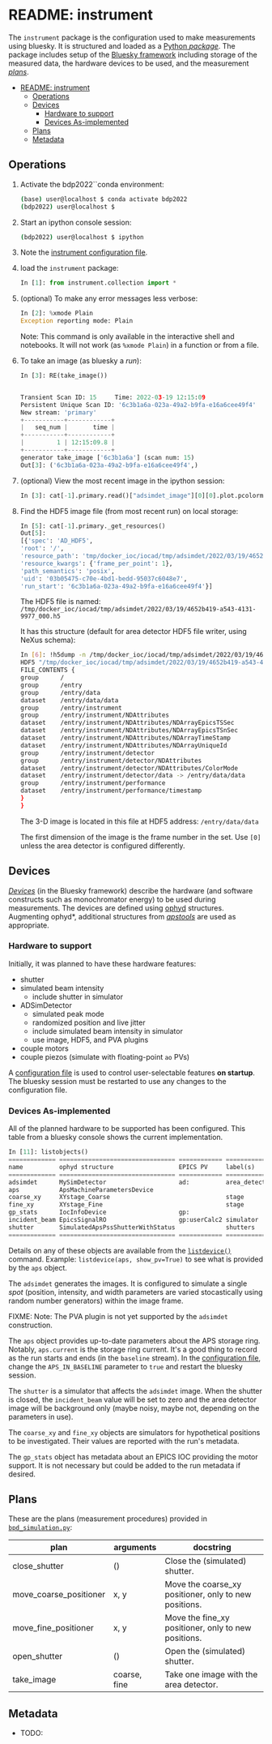 # README: instrument

The `instrument` package is the configuration used to make measurements using
bluesky.  It is structured and loaded as a [Python
*package*](https://www.pythontutorial.net/python-basics/python-packages/).  The
package includes setup of the [Bluesky framework](https://blueskyproject.io/)
including storage of the measured data, the hardware devices to be used, and the
measurement [*plans*](https://blueskyproject.io/bluesky/plans.html).

- [README: instrument](#readme-instrument)
  - [Operations](#operations)
  - [Devices](#devices)
    - [Hardware to support](#hardware-to-support)
    - [Devices As-implemented](#devices-as-implemented)
  - [Plans](#plans)
  - [Metadata](#metadata)


## Operations

1.  Activate the bdp2022``conda environment:

    ```bash
    (base) user@localhost $ conda activate bdp2022
    (bdp2022) user@localhost $
    ```

2.  Start an ipython console session:

    ```bash
    (bdp2022) user@localhost $ ipython
    ```

3.  Note the [instrument configuration file](instrument/configuration.yml).

4.  load the `instrument` package:

    ```py
    In [1]: from instrument.collection import *
    ```

5.  (optional) To make any error messages less verbose:

    ```py
    In [2]: %xmode Plain
    Exception reporting mode: Plain
    ```

    Note: This command is only available in the interactive shell and notebooks.
    It will not work (as `%xmode Plain`) in a function or from a file.

6.  To take an image (as bluesky a *run*):

    ```py
    In [3]: RE(take_image())


    Transient Scan ID: 15     Time: 2022-03-19 12:15:09
    Persistent Unique Scan ID: '6c3b1a6a-023a-49a2-b9fa-e16a6cee49f4'
    New stream: 'primary'
    +-----------+------------+
    |   seq_num |       time |
    +-----------+------------+
    |         1 | 12:15:09.8 |
    +-----------+------------+
    generator take_image ['6c3b1a6a'] (scan num: 15)
    Out[3]: ('6c3b1a6a-023a-49a2-b9fa-e16a6cee49f4',)
    ```

7.  (optional) View the most recent image in the ipython session:

    ```py
    In [3]: cat[-1].primary.read()["adsimdet_image"][0][0].plot.pcolormesh()
    ```

8.  Find the HDF5 image file (from most recent run) on local storage:

    ```py
    In [5]: cat[-1].primary._get_resources()
    Out[5]: 
    [{'spec': 'AD_HDF5',
    'root': '/',
    'resource_path': 'tmp/docker_ioc/iocad/tmp/adsimdet/2022/03/19/4652b419-a543-4131-9977_000.h5',
    'resource_kwargs': {'frame_per_point': 1},
    'path_semantics': 'posix',
    'uid': '03b05475-c70e-4bd1-bedd-95037c6048e7',
    'run_start': '6c3b1a6a-023a-49a2-b9fa-e16a6cee49f4'}]
    ```

    The HDF5 file is named:
    `/tmp/docker_ioc/iocad/tmp/adsimdet/2022/03/19/4652b419-a543-4131-9977_000.h5`

    It has this structure (default for area detector HDF5 file writer, using NeXus schema):

    ```bash
    In [6]: !h5dump -n /tmp/docker_ioc/iocad/tmp/adsimdet/2022/03/19/4652b419-a543-4131-9977_000.h5
    HDF5 "/tmp/docker_ioc/iocad/tmp/adsimdet/2022/03/19/4652b419-a543-4131-9977_000.h5" {
    FILE_CONTENTS {
    group      /
    group      /entry
    group      /entry/data
    dataset    /entry/data/data
    group      /entry/instrument
    group      /entry/instrument/NDAttributes
    dataset    /entry/instrument/NDAttributes/NDArrayEpicsTSSec
    dataset    /entry/instrument/NDAttributes/NDArrayEpicsTSnSec
    dataset    /entry/instrument/NDAttributes/NDArrayTimeStamp
    dataset    /entry/instrument/NDAttributes/NDArrayUniqueId
    group      /entry/instrument/detector
    group      /entry/instrument/detector/NDAttributes
    dataset    /entry/instrument/detector/NDAttributes/ColorMode
    dataset    /entry/instrument/detector/data -> /entry/data/data
    group      /entry/instrument/performance
    dataset    /entry/instrument/performance/timestamp
    }
    }
    ```

    The 3-D image is located in this file at HDF5 address: `/entry/data/data`

    The first dimension of the image is the frame number in the set.  Use `[0]`
    unless the area detector is configured differently.

## Devices

[*Devices*](https://blueskyproject.io/ophyd/reference/builtin-devices.html)
(in the Bluesky framework) describe the hardware (and software constructs such
as monochromator energy) to be used during measurements. The devices are defined
using [ophyd](https://blueskyproject.io/ophyd) structures.  Augmenting ophyd*,
additional structures from
[*apstools*](https://apstools.readthedocs.io/en/latest/api/index.html#api-documentation)
are used as appropriate.

### Hardware to support

Initially, it was planned to have these hardware features:

- shutter
- simulated beam intensity
  - include shutter in simulator
- ADSimDetector
  - simulated peak mode
  - randomized position and live jitter
  - include simulated beam intensity in simulator
  - use image, HDF5, and PVA plugins
- couple motors
- couple piezos (simulate with floating-point `ao` PVs)

A [configuration file](instrument/configuration.yml) is used to control
user-selectable features **on startup**.  The bluesky session must be restarted
to use any changes to the configuration file.

### Devices As-implemented

All of the planned hardware to be supported has been configured.  This table
from a bluesky console shows the current implementation.

```py
In [11]: listobjects()
============= ================================ ============ =============
name          ophyd structure                  EPICS PV     label(s)     
============= ================================ ============ =============
adsimdet      MySimDetector                    ad:          area_detector
aps           ApsMachineParametersDevice                                 
coarse_xy     XYstage_Coarse                                stage        
fine_xy       XYstage_Fine                                  stage        
gp_stats      IocInfoDevice                    gp:                       
incident_beam EpicsSignalRO                    gp:userCalc2 simulator    
shutter       SimulatedApsPssShutterWithStatus              shutters     
============= ================================ ============ =============
```

Details on any of these objects are available from the
[`listdevice()`](https://apstools.readthedocs.io/en/latest/api/_utils.html?highlight=listdevice#apstools.utils.device_info.listdevice)
command.  Example: `listdevice(aps, show_pv=True)` to see what is provided by
the `aps` object.

The `adsimdet` generates the images.  It is configured to simulate a single
*spot* (position, intensity, and width parameters are varied stocastically
using random number generators) within the image frame.  

FIXME: Note: The PVA plugin is not yet supported by the `adsimdet` construction.

The `aps` object provides up-to-date parameters about the APS storage ring.
Notably, `aps.current` is the storage ring current.  It's a good thing to record
as the run starts and ends (in the `baseline` stream).  In the [configuration
file](instrument/configuration.yml), change the `APS_IN_BASELINE` parameter to
`true` and restart the bluesky session.

The `shutter` is a simulator that affects the `adsimdet` image.  When the
shutter is closed, the `incident_beam` value will be set to zero and the area
detector image will be background only (maybe noisy, maybe not, depending on the
parameters in use).

The `coarse_xy` and `fine_xy` objects are simulators for hypothetical positions
to be investigated.  Their values are reported with the run's metadata.

The `gp_stats` object has metadata about an EPICS IOC providing the motor support.  It is not necessary but could be added to the run metadata if desired.

## Plans

These are the plans (measurement procedures) provided in
[`bpd_simulation.py`](instrument/plans/bdp_simulation.py):

plan | arguments | docstring
--- | --- | ---
close_shutter | () | Close the (simulated) shutter.
move_coarse_positioner | x, y | Move the coarse_xy positioner, only to new positions.
move_fine_positioner | x, y | Move the fine_xy positioner, only to new positions.
open_shutter | () | Open the (simulated) shutter.
take_image | coarse, fine | Take one image with the area detector.

## Metadata

* TODO:
